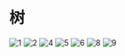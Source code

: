 # 树
<img src=".\image\1.jpeg" alt="1" />   
<img src=".\image\2.jpeg" alt="2" />   
<img src=".\image\4.jpeg" alt="4" />   
<img src=".\image\5.jpeg" alt="5" />   
<img src=".\image\6.jpeg" alt="6" />   
<img src=".\image\8.jpeg" alt="8" />   
<img src=".\image\9.jpg" alt="9" />    